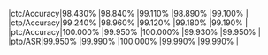 |ctc/Accuracy|98.430% |98.840% |99.110% |98.890% |99.100% |
|ctp/Accuracy|99.240% |98.960% |99.120% |99.180% |99.190% |
|ptc/Accuracy|100.000% |99.950% |100.000% |99.930% |99.950% |
|ptp/ASR|99.950% |99.990% |100.000% |99.990% |99.990% |
